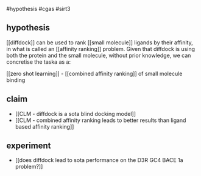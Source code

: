 #hypothesis #cgas #sirt3 

## hypothesis
[[diffdock]] can be used to rank [[small molecule]] ligands by their affinity, in what is called an [[affinity ranking]] problem. Given that diffdock is using both the protein and the small molecule, without prior knowledge, we can concretise the taska as a: 

[[zero shot learning]] - [[combined affinity ranking]] of small molecule binding

## claim
* [[CLM - diffdock is a sota blind docking model]]
* [[CLM - combined affinity ranking leads to better results than ligand based affinity ranking]] 

## experiment
* [[does diffdock lead to sota performance on the D3R GC4 BACE 1a problem?]]